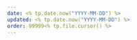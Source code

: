 ```yaml
---
date: <% tp.date.now("YYYY-MM-DD") %>
updated: <% tp.date.now("YYYY-MM-DD") %>
order: 99999<% tp.file.cursor() %>
---
```

